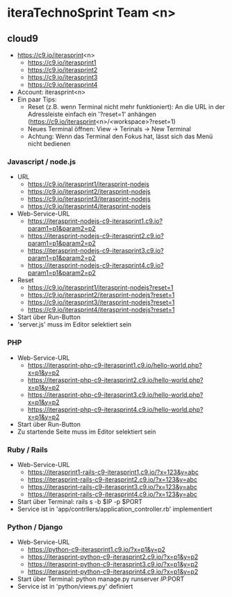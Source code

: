 # iteraTechnoSprint Team <n&gt;

## cloud9
* https://c9.io/iterasprint<n&gt;
  * https://c9.io/iterasprint1
  * https://c9.io/iterasprint2
  * https://c9.io/iterasprint3
  * https://c9.io/iterasprint4
* Account: iterasprint<n&gt;
* Ein paar Tips:
  * Reset (z.B. wenn Terminal nicht mehr funktioniert): An die URL in der Adressleiste einfach ein '?reset=1' anhängen (https://c9.io/iterasprint<n&gt;/<workspace&gt;?reset=1)
  * Neues Terminal öffnen: View -&gt; Terinals -&gt; New Terminal
  * Achtung: Wenn das Terminal den Fokus hat, lässt sich das Menü nicht bedienen

### Javascript / node.js
* URL
  * https://c9.io/iterasprint1/iterasprint-nodejs
  * https://c9.io/iterasprint2/iterasprint-nodejs
  * https://c9.io/iterasprint3/iterasprint-nodejs
  * https://c9.io/iterasprint4/iterasprint-nodejs
* Web-Service-URL
  * https://iterasprint-nodejs-c9-iterasprint1.c9.io?param1=p1&param2=p2
  * https://iterasprint-nodejs-c9-iterasprint2.c9.io?param1=p1&param2=p2
  * https://iterasprint-nodejs-c9-iterasprint3.c9.io?param1=p1&param2=p2
  * https://iterasprint-nodejs-c9-iterasprint4.c9.io?param1=p1&param2=p2
* Reset
  * https://c9.io/iterasprint1/iterasprint-nodejs?reset=1
  * https://c9.io/iterasprint2/iterasprint-nodejs?reset=1
  * https://c9.io/iterasprint3/iterasprint-nodejs?reset=1
  * https://c9.io/iterasprint4/iterasprint-nodejs?reset=1
* Start über Run-Button
* 'server.js' muss im Editor selektiert sein

### PHP
* Web-Service-URL
  * https://iterasprint-php-c9-iterasprint1.c9.io/hello-world.php?x=p1&y=p2
  * https://iterasprint-php-c9-iterasprint2.c9.io/hello-world.php?x=p1&y=p2
  * https://iterasprint-php-c9-iterasprint3.c9.io/hello-world.php?x=p1&y=p2
  * https://iterasprint-php-c9-iterasprint4.c9.io/hello-world.php?x=p1&y=p2
* Start über Run-Button 
* Zu startende Seite muss im Editor selektiert sein

### Ruby / Rails
* Web-Service-URL
  * https://iterasprint1-rails-c9-iterasprint1.c9.io/?x=123&y=abc
  * https://iterasprint-rails-c9-iterasprint2.c9.io/?x=123&y=abc
  * https://iterasprint-rails-c9-iterasprint3.c9.io/?x=123&y=abc
  * https://iterasprint-rails-c9-iterasprint4.c9.io/?x=123&y=abc
* Start über Terminal: rails s -b $IP -p $PORT
* Service ist in 'app/contrllers/application_controller.rb' implementiert

### Python / Django
* Web-Service-URL
  * https://python-c9-iterasprint1.c9.io/?x=p1&y=p2
  * https://iterasprint-python-c9-iterasprint2.c9.io/?x=p1&y=p2
  * https://iterasprint-python-c9-iterasprint3.c9.io/?x=p1&y=p2
  * https://iterasprint-python-c9-iterasprint4.c9.io/?x=p1&y=p2
* Start über Terminal: python manage.py runserver $IP:$PORT
* Service ist in 'python/views.py' definiert
